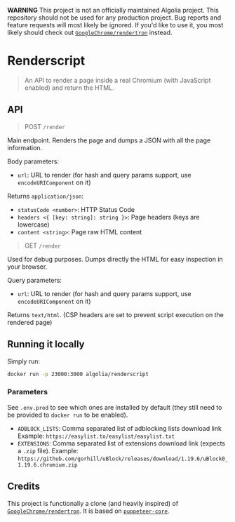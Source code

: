 **WARNING**
This project is not an officially maintained Algolia project.
This repository should not be used for any production project.
Bug reports and feature requests will most likely be ignored.
If you'd like to use it, you most likely should check out [`GoogleChrome/rendertron`](https://github.com/GoogleChrome/rendertron) instead.

# Renderscript

> An API to render a page inside a real Chromium (with JavaScript enabled) and return the HTML.

## API

> POST `/render`

Main endpoint. Renders the page and dumps a JSON with all the page information.

Body parameters:
- `url`: URL to render (for hash and query params support, use `encodeURIComponent` on it)

Returns `application/json`:
- `statusCode <number>`: HTTP Status Code
- `headers <{ [key: string]: string }>`: Page headers (keys are lowercase)
- `content <string>`: Page raw HTML content

> GET `/render`

Used for debug purposes. Dumps directly the HTML for easy inspection in your browser.

Query parameters:
- `url`: URL to render (for hash and query params support, use `encodeURIComponent` on it)

Returns `text/html`.
(CSP headers are set to prevent script execution on the rendered page)

## Running it locally

Simply run:
```sh
docker run -p 23000:3000 algolia/renderscript
```

### Parameters

See `.env.prod` to see which ones are installed by default (they still need to be provided to `docker run` to be enabled).

- `ADBLOCK_LISTS`: Comma separated list of adblocking lists download link
  Example: `https://easylist.to/easylist/easylist.txt`
- `EXTENSIONS`: Comma separated list of extensions download link (expects a `.zip` file).
  Example: `https://github.com/gorhill/uBlock/releases/download/1.19.6/uBlock0_1.19.6.chromium.zip`

## Credits

This project is functionally a clone (and heavily inspired) of [`GoogleChrome/rendertron`](https://github.com/GoogleChrome/rendertron).
It is based on [`puppeteer-core`](https://github.com/GoogleChrome/puppeteer).
